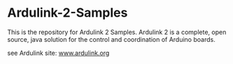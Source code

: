 # Ardulink-2-Samples

This is the repository for Ardulink 2 Samples. Ardulink 2 is a complete, open source, java solution for the control and coordination of Arduino boards. 

see Ardulink site: www.ardulink.org


